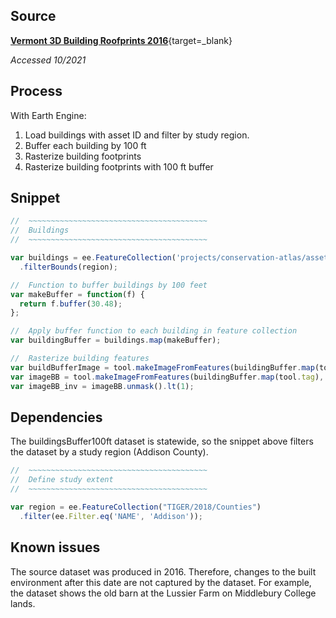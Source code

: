 ## Source  

[**Vermont 3D Building Roofprints 2016**](https://geodata.vermont.gov/pages/land-cover){target=_blank}

_Accessed 10/2021_  

## Process  

With Earth Engine:  

1. Load buildings with asset ID and filter by study region.  
2. Buffer each building by 100 ft  
3. Rasterize building footprints  
4. Rasterize building footprints with 100 ft buffer  

## Snippet

```js
//  ~~~~~~~~~~~~~~~~~~~~~~~~~~~~~~~~~~~~~~~~
//  Buildings
//  ~~~~~~~~~~~~~~~~~~~~~~~~~~~~~~~~~~~~~~~~

var buildings = ee.FeatureCollection('projects/conservation-atlas/assets/landCover/lcBuildings_2016')
  .filterBounds(region);

//  Function to buffer buildings by 100 feet
var makeBuffer = function(f) {
  return f.buffer(30.48);
};

//  Apply buffer function to each building in feature collection
var buildingBuffer = buildings.map(makeBuffer);

//  Rasterize building features
var buildBufferImage = tool.makeImageFromFeatures(buildingBuffer.map(tool.tag), 'TAG');
var imageBB = tool.makeImageFromFeatures(buildingBuffer.map(tool.tag), 'TAG');
var imageBB_inv = imageBB.unmask().lt(1);
```

## Dependencies  

The buildingsBuffer100ft dataset is statewide, so the snippet above filters the dataset by a study region (Addison County).   

```js
//  ~~~~~~~~~~~~~~~~~~~~~~~~~~~~~~~~~~~~~~~~
//  Define study extent
//  ~~~~~~~~~~~~~~~~~~~~~~~~~~~~~~~~~~~~~~~~

var region = ee.FeatureCollection("TIGER/2018/Counties")
  .filter(ee.Filter.eq('NAME', 'Addison'));
```

## Known issues  

The source dataset was produced in 2016. Therefore, changes to the built environment after this date are not captured by the dataset. For example, the dataset shows the old barn at the Lussier Farm on Middlebury College lands.   
